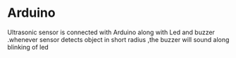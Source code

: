 # Arduino
Ultrasonic sensor is connected with Arduino along with Led and buzzer .whenever sensor detects object in short radius ,the buzzer will sound along blinking of led
